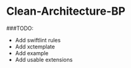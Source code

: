 # Clean-Architecture-BP

###TODO:

- Add swiftlint rules
- Add xctemplate
- Add example
- Add usable extensions 

